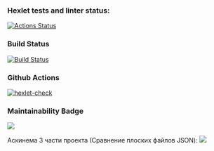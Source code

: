 ### Hexlet tests and linter status:
[![Actions Status](https://github.com/Xrustic/python-project-50/actions/workflows/hexlet-check.yml/badge.svg)](https://github.com/Xrustic/python-project-50/actions)

### Build Status
[![Build Status](https://github.com/Xrustic/python-project-50/actions/workflows/hexlet-check.yml/badge.svg?branch=master)](https://github.com/Xrustic/python-project-50/actions)

### Github Actions
[![hexlet-check](https://github.com/Xrustic/python-project-50/actions/workflows/hexlet-check.yml/badge.svg)](https://github.com/Xrustic/python-project-50/actions/workflows/hexlet-check.yml)

### Maintainability Badge
<a href="https://codeclimate.com/github/Xrustic/python-project-50/maintainability"><img src="https://api.codeclimate.com/v1/badges/677257c31e98d01739bd/maintainability" /></a>

Аскинема 3 части проекта (Сравнение плоских файлов JSON):
<a href="https://asciinema.org/a/OfiBUlZDiVoI1L8cTaJWqrACh" target="_blank"><img src="https://asciinema.org/a/OfiBUlZDiVoI1L8cTaJWqrACh.svg" /></a>
